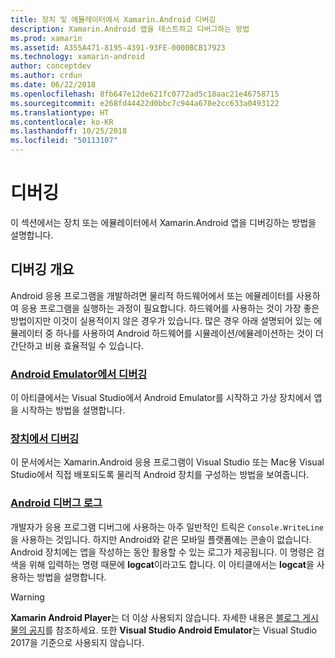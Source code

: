 ```yaml
---
title: 장치 및 에뮬레이터에서 Xamarin.Android 디버깅
description: Xamarin.Android 앱을 테스트하고 디버그하는 방법
ms.prod: xamarin
ms.assetid: A355A471-8195-4391-93FE-0000BCB17923
ms.technology: xamarin-android
author: conceptdev
ms.author: crdun
ms.date: 06/22/2018
ms.openlocfilehash: 8fb647e12de621fc0772ad5c18aac21e46758715
ms.sourcegitcommit: e268fd44422d0bbc7c944a678e2cc633a0493122
ms.translationtype: HT
ms.contentlocale: ko-KR
ms.lasthandoff: 10/25/2018
ms.locfileid: "50113107"
---
```

# <a name="debugging"></a>디버깅

이 섹션에서는 장치 또는 에뮬레이터에서 Xamarin.Android 앱을 디버깅하는 방법을 설명합니다.

## <a name="debugging-overview"></a>디버깅 개요

Android 응용 프로그램을 개발하려면 물리적 하드웨어에서 또는 에뮬레이터를 사용하여 응용 프로그램을 실행하는 과정이 필요합니다. 하드웨어를 사용하는 것이 가장 좋은 방법이지만 이것이 실용적이지 않은 경우가 있습니다. 많은 경우 아래 설명되어 있는 에뮬레이터 중 하나를 사용하여 Android 하드웨어를 시뮬레이션/에뮬레이션하는 것이 더 간단하고 비용 효율적일 수 있습니다.

### <a name="debugging-on-the-android-emulatorandroiddeploy-testdebuggingdebug-on-emulatormd"></a>[Android Emulator에서 디버깅](~/android/deploy-test/debugging/debug-on-emulator.md)

이 아티클에서는 Visual Studio에서 Android Emulator를 시작하고 가상 장치에서 앱을 시작하는 방법을 설명합니다.

### <a name="debugging-on-a-deviceandroiddeploy-testdebuggingdebug-on-devicemd"></a>[장치에서 디버깅](~/android/deploy-test/debugging/debug-on-device.md)

이 문서에서는 Xamarin.Android 응용 프로그램이 Visual Studio 또는 Mac용 Visual Studio에서 직접 배포되도록 물리적 Android 장치를 구성하는 방법을 보여줍니다.

### <a name="android-debug-logandroiddeploy-testdebuggingandroid-debug-logmd"></a>[Android 디버그 로그](~/android/deploy-test/debugging/android-debug-log.md)

개발자가 응용 프로그램 디버그에 사용하는 아주 일반적인 트릭은 `Console.WriteLine`을 사용하는 것입니다. 하지만 Android와 같은 모바일 플랫폼에는 콘솔이 없습니다. Android 장치에는 앱을 작성하는 동안 활용할 수 있는 로그가 제공됩니다. 이 명령은 검색을 위해 입력하는 명령 때문에 **logcat**이라고도 합니다. 이 아티클에서는 **logcat**을 사용하는 방법을 설명합니다.

> [!WARNING]
> **Xamarin Android Player**는 더 이상 사용되지 않습니다. 자세한 내용은 [블로그 게시물의 공지](https://blog.xamarin.com/live-from-dotnetconf-cycle-7-xamarin-studio-6-and-more/)를 참조하세요. 또한 **Visual Studio Android Emulator**는 Visual Studio 2017을 기준으로 사용되지 않습니다.
